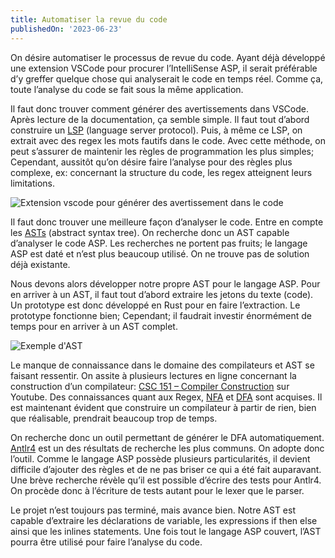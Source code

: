 ```yaml
---
title: Automatiser la revue du code
publishedOn: '2023-06-23'
---
```


On désire automatiser le processus de revue du code. Ayant déjà développé une extension VSCode pour procurer l’IntelliSense ASP, il serait préférable d’y greffer quelque chose qui analyserait le code en temps réel. Comme ça, toute l’analyse du code se fait sous la même application.

Il faut donc trouver comment générer des avertissements dans VSCode. Après lecture de la documentation, ça semble simple. Il faut tout d’abord construire un [LSP](https://en.wikipedia.org/wiki/Language_Server_Protocol) (language server protocol). Puis, à même ce LSP, on extrait avec des regex les mots fautifs dans le code. Avec cette méthode, on peut s’assurer de maintenir les règles de programmation les plus simples; Cependant, aussitôt qu’on désire faire l’analyse pour des règles plus complexe, ex: concernant la structure du code, les regex atteignent leurs limitations.

![Extension vscode pour générer des avertissement dans le code](/images/posts/revue-code-automatique/vscode-extension-code-review.png "Extension vscode pour générer des avertissement dans le code")

Il faut donc trouver une meilleure façon d’analyser le code. Entre en compte les [ASTs](https://en.wikipedia.org/wiki/Abstract_syntax_tree) (abstract syntax tree). On recherche donc un AST capable d’analyser le code ASP. Les recherches ne portent pas fruits; le langage ASP est daté et n’est plus beaucoup utilisé. On ne trouve pas de solution déjà existante.

Nous devons alors développer notre propre AST pour le langage ASP. Pour en arriver à un AST, il faut tout d’abord extraire les jetons du texte (code). Un prototype est donc développé en Rust pour en faire l’extraction. Le prototype fonctionne bien; Cependant; il faudrait investir énormément de temps pour en arriver à un AST complet.

![Exemple d'AST](/images/posts/revue-code-automatique/ast-example.png "Exemple d'AST")

Le manque de connaissance dans le domaine des compilateurs et AST se faisant ressentir. On assite à plusieurs lectures en ligne concernant la construction d’un compilateur: [CSC 151 – Compiler Construction](https://youtu.be/W9B98S2mGGE) sur Youtube. Des connaissances quant aux Regex, [NFA](https://en.wikipedia.org/wiki/Nondeterministic_finite_automaton) et [DFA](https://en.wikipedia.org/wiki/Deterministic_finite_automaton) sont acquises. Il est maintenant évident que construire un compilateur à partir de rien, bien que réalisable, prendrait beaucoup trop de temps.

On recherche donc un outil permettant de générer le DFA automatiquement. [Antlr4](https://www.antlr.org/) est un des résultats de recherche les plus communs. On adopte donc l’outil. Comme le langage ASP possède plusieurs particularités, il devient difficile d’ajouter des règles et de ne pas briser ce qui a été fait auparavant. Une brève recherche révèle qu’il est possible d’écrire des tests pour Antlr4. On procède donc à l’écriture de tests autant pour le lexer que le parser.

Le projet n’est toujours pas terminé, mais avance bien. Notre AST est capable d’extraire les déclarations de variable, les expressions if then else ainsi que les inlines statements. Une fois tout le langage ASP couvert, l’AST pourra être utilisé pour faire l’analyse du code.
